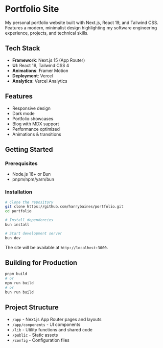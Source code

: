 # Portfolio Site

My personal portfolio website built with Next.js, React 19, and Tailwind CSS. Features a modern, minimalist design highlighting my software engineering experience, projects, and technical skills.

## Tech Stack

- **Framework**: Next.js 15 (App Router)
- **UI**: React 19, Tailwind CSS 4
- **Animations**: Framer Motion
- **Deployment**: Vercel
- **Analytics**: Vercel Analytics

## Features

- Responsive design
- Dark mode
- Portfolio showcases
- Blog with MDX support
- Performance optimized
- Animations & transitions

## Getting Started

### Prerequisites

- Node.js 18+ or Bun
- pnpm/npm/yarn/bun

### Installation

```bash
# Clone the repository
git clone https://github.com/harrybaines/portfolio.git
cd portfolio

# Install dependencies
bun install

# Start development server
bun dev
```

The site will be available at `http://localhost:3000`.

## Building for Production

```bash
pnpm build
# or
npm run build
# or
bun run build
```

## Project Structure

- `/app` - Next.js App Router pages and layouts
- `/app/components` - UI components
- `/lib` - Utility functions and shared code
- `/public` - Static assets
- `/config` - Configuration files
